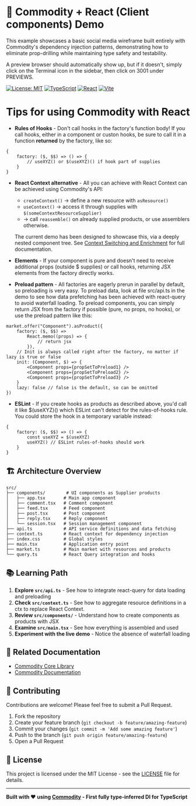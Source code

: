 # 🚀 Commodity + React (Client components) Demo

This example showcases a basic social media wireframe built entirely with Commodity's dependency injection patterns, demonstrating how to eliminate prop-drilling while maintaining type safety and testability.

A preview browser should automatically show up, but if it doesn't, simply click on the Terminal icon in the sidebar, then click on 3001 under PREVIEWS.

[![License: MIT](https://img.shields.io/badge/License-MIT-yellow.svg)](https://opensource.org/licenses/MIT)
[![TypeScript](https://img.shields.io/badge/TypeScript-007ACC?logo=typescript&logoColor=white)](https://www.typescriptlang.org/)
[![React](https://img.shields.io/badge/React-20232A?logo=react&logoColor=61DAFB)](https://reactjs.org/)
[![Vite](https://img.shields.io/badge/Vite-646CFF?logo=vite&logoColor=white)](https://vitejs.dev/)

# Tips for using Commodity with React

-   **Rules of Hooks** - Don't call hooks in the factory's function body! If you call hooks, either in a component or custon hooks, be sure to call it in a function **returned** by the factory, like so:

```tsx
{
    factory: ($, $$) => () => {
        // useXYZ() or $(useXYZ)() if hook part of supplies
    }
}
```

-   **React Context alternative** - All you can achieve with React Context can be achieved using Commodity's API:

    -   `createContext()` → define a new resource with `asResource()`
    -   `useContext()` → access it through supplies with `$(someContextResourceSupplier)`
    -   <Provider > → call `reassemble()` on already supplied products, or use assemblers otherwise.

    The current demo has been designed to showcase this, via a deeply nested component tree. See [Context Switching and Enrichment](https://commodity-js.github.io/commodity/docs/guides/context-switching) for full documentation.

-   **Elements** - If your component is pure and doesn't need to receive additional props (outside $ supplies) or call hooks, returning JSX elements from the factory directly works.

-   **Preload pattern** - All factories are eagerly prerun in parallel by default, so preloading is very easy. To preload data, look at file src/api.ts in the demo to see how data prefetching has been achieved with react-query to avoid waterfall loading. To preload components, you can simply return JSX from the factory if possible (pure, no props, no hooks), or use the preload pattern like this:

```tsx
market.offer("Component").asProduct({
    factory: ($, $$) =>
        React.memo((props) => {
            // return jsx
        }),
    // Init is always called right after the factory, no matter if lazy is true or false
    init: (Component, $) => {
        <Component props={propSetToPreload1} />
        <Component props={propSetToPreload2} />
        <Component props={propSetToPreload3} />
    }
    lazy: false // false is the default, so can be omitted
})
```

-   **ESLint** - If you create hooks as products as described above, you'd call it like $(useXYZ)() which ESLint can't detect for the rules-of-hooks rule. You could store the hook in a temporary variable instead:

```tsx
{
    factory: ($, $$) => () => {
        const useXYZ = $(useXYZ)
        useXYZ() // ESLint rules-of-hooks should work
    }
}
```

## 🏗️ Architecture Overview

```
src/
├── components/        # UI components as Supplier products
│   ├── app.tsx       # Main app component
│   ├── comment.tsx   # Comment component
│   ├── feed.tsx      # Feed component
│   ├── post.tsx      # Post component
│   ├── reply.tsx     # Reply component
│   └── session.tsx   # Session management component
├── api.ts            # API service definitions and data fetching
├── context.ts        # React context for dependency injection
├── index.css         # Global styles
├── main.tsx          # Application entry point
├── market.ts         # Main market with resources and products
└── query.ts          # React Query integration and hooks
```

## 📚 Learning Path

1. **Explore `src/api.ts`** - See how to integrate react-query for data loading and preloading
2. **Check `src/context.ts`** - See how to aggregate resource definitions in a ctx to replace React Context.
3. **Review `src/components/`** - Understand how to create components as products with JSX
4. **Examine `src/main.tsx`** - See how everything is assembled and used
5. **Experiment with the live demo** - Notice the absence of waterfall loading

## 📖 Related Documentation

-   [Commodity Core Library](https://github.com/commodity-js/commodity)
-   [Commodity Documentation](https://github.com/commodity-js/commodity#readme)

## 🤝 Contributing

Contributions are welcome! Please feel free to submit a Pull Request.

1. Fork the repository
2. Create your feature branch (`git checkout -b feature/amazing-feature`)
3. Commit your changes (`git commit -m 'Add some amazing feature'`)
4. Push to the branch (`git push origin feature/amazing-feature`)
5. Open a Pull Request

## 📄 License

This project is licensed under the MIT License - see the [LICENSE](LICENSE) file for details.

---

**Built with ❤️ using [Commodity](https://github.com/commodity-js/commodity) - First fully type-inferred DI for TypeScript**
